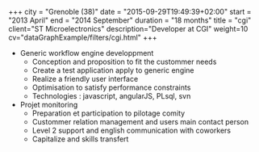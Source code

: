 +++
city = "Grenoble (38)"
date = "2015-09-29T19:49:39+02:00"
start = "2013 April"
end = "2014 September"
duration = "18 months"
title = "cgi"
client="ST Microelectronics"
description="Developer at CGI"
weight=10
cv="dataGraphExample/filters/cgi.html"
+++

- Generic workflow engine developpment
   - Conception and proposition to fit the custommer needs
   - Create a test application apply to generic engine
   - Realize a friendly user interface 
   - Optimisation to satisfy performance constraints
   - Technologies : javascript, angularJS, PLsql, svn
- Projet monitoring 
   - Preparation et participation to pilotage comity
   - Custommer relation management and users main contact person
   - Level 2 support and english communication with coworkers
   - Capitalize and skills transfert
